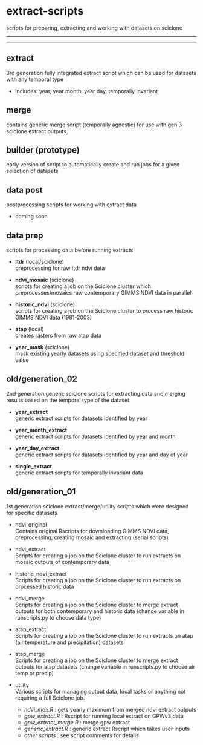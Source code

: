 # extract-scripts

scripts for preparing, extracting and working with datasets on sciclone

--------------------------------------------------
--------------------------------------------------

## extract  
3rd generation fully integrated extract script which can be used for datasets with any temporal type  
- includes: year, year month, year day, temporally invariant


## merge  
contains generic merge script (temporally agnostic) for use with gen 3 sciclone extract outputs


## builder (prototype)
early version of script to automatically create and run jobs for a given selection of datasets


## data post
postprocessing scripts for working with extract data

- coming soon


## data prep 
scripts for processing data before running extracts

- **ltdr** (local/sciclone)  
   preprocessing for raw ltdr ndvi data

- **ndvi_mosaic** (sciclone)  
   scripts for creating a job on the Sciclone cluster which preprocesses/mosaics raw contemporary GIMMS NDVI data in parallel

- **historic_ndvi** (sciclone)  
   scripts for creating a job on the Sciclone cluster to process raw historic GIMMS NDVI data (1981-2003)

- **atap** (local)  
   creates rasters from raw atap data

- **year_mask** (sciclone)  
    mask existing yearly datasets using specified dataset and threshold value
    

## old/generation_02
2nd generation generic sciclone scripts for extracting data and merging results based on the temporal type of the dataset  

- **year_extract**  
    generic extract scripts for datasets identified by year

- **year_month_extract**  
    generic extract scripts for datasets identified by year and month

- **year_day_extract**  
    generic extract scripts for datasets identified by year and day of year

- **single_extract**  
    generic extract scripts for temporally invariant data


## old/generation_01
1st generation sciclone extract/merge/utility scripts which were designed for specific datasets

- ndvi_original  
    Contains original Rscripts for downloading GIMMS NDVI data, preprocessing, creating mosaic and extracting (serial scripts)

- ndvi_extract  
    Scripts for creating a job on the Sciclone cluster to run extracts on mosaic outputs of contemporary data

- historic_ndvi_extract  
    Scripts for creating a job on the Sciclone cluster to run extracts on processed historic data

- ndvi_merge  
    Scripts for creating a job on the Sciclone cluster to merge extract outputs for both contemporary and historic data (change variable in runscripts.py to choose data type)

- atap_extract  
    Scripts for creating a job on the Sciclone cluster to run extracts on atap (air temperature and precipitation) datasets

- atap_merge  
    Scripts for creating a job on the Sciclone cluster to merge extract outputs for atap datasets (change variable in runscripts.py to choose air temp or precip)

- utility  
    Various scripts for managing output data, local tasks or anything not requiring a full Sciclone job.
    - _ndvi_max.R_ : gets yearly maximum from merged ndvi extract outputs
    - _gpw_extract.R_ : Rscript for running local extract on GPWv3 data
    - _gpw_extract_merge.R_ : merge gpw extract
    - _generic_extract.R_ : generic extract Rscript which takes user inputs
    - _other scripts_ : see script comments for details

